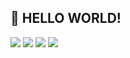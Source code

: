 ## 👋 HELLO WORLD!

<img src="https://img.shields.io/badge/Python-3776AB?style=flat-square&logo=Python&logoColor=white"/>
<img src="https://img.shields.io/badge/C#-512BD4?style=flat-square&logo=csharp&logoColor=white"/>
<img src="https://img.shields.io/badge/Python-3776AB?style=flat-square&logo=Python&logoColor=white"/>
<img src="https://img.shields.io/badge/Python-3776AB?style=flat-square&logo=Python&logoColor=white"/>


